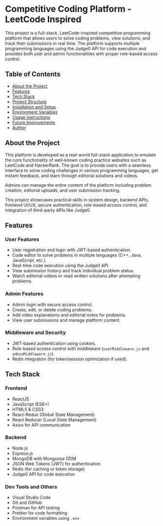 # Competitive Coding Platform - LeetCode Inspired

This project is a full-stack, LeetCode-inspired competitive programming platform that allows users to solve coding problems, view solutions, and track their submissions in real time. The platform supports multiple programming languages using the Judge0 API for code execution and provides both user and admin functionalities with proper role-based access control.

## Table of Contents

- [About the Project](#about-the-project)
- [Features](#features)
- [Tech Stack](#tech-stack)
- [Project Structure](#project-structure)
- [Installation and Setup](#installation-and-setup)
- [Environment Variables](#environment-variables)
- [Usage Instructions](#usage-instructions)
- [Future Improvements](#future-improvements)
- [Author](#author)

## About the Project

This platform is developed as a real-world full-stack application to emulate the core functionality of well-known coding practice websites such as LeetCode and HackerRank. The goal is to provide users with a seamless interface to solve coding challenges in various programming languages, get instant feedback, and learn through editorial solutions and videos.

Admins can manage the entire content of the platform including problem creation, editorial uploads, and user submission tracking.

This project showcases practical skills in system design, backend APIs, frontend UI/UX, secure authentication, role-based access control, and integration of third-party APIs like Judge0.

## Features

### User Features

- User registration and login with JWT-based authentication.
- Code editor to solve problems in multiple languages (C++, Java, JavaScript, etc.).
- Real-time code execution using the Judge0 API.
- View submission history and track individual problem status.
- Watch editorial videos or read written solutions after attempting problems.

### Admin Features

- Admin login with secure access control.
- Create, edit, or delete coding problems.
- Add video explanations and editorial notes for problems.
- View user submissions and manage platform content.

### Middleware and Security

- JWT-based authentication using cookies.
- Role-based access control with middleware (`userMiddleware.js` and `adminMiddleware.js`).
- Redis integration (for token/session optimization if used).

## Tech Stack

### Frontend

- ReactJS
- JavaScript (ES6+)
- HTML5 & CSS3
- React-Redux (Global State Management)
- React Reducer (Local State Management)
- Axios for API communication

### Backend

- Node.js
- Express.js
- MongoDB with Mongoose ODM
- JSON Web Tokens (JWT) for authentication
- Redis (for caching or token storage)
- Judge0 API for code execution

### Dev Tools and Others

- Visual Studio Code
- Git and GitHub
- Postman for API testing
- Prettier for code formatting
- Environment variables using `.env`
